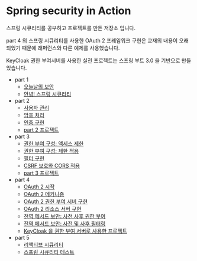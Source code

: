 # Spring security in Action

스프링 시큐리티를 공부하고 프로젝트를 만든 저장소 입니다. 

part 4 의 스프링 시큐리티를 사용한 OAuth 2 프레임워크 구현은 교재의 내용이 오래되었기 때문에 래퍼런스와 다른 예제를 사용했습니다. 

KeyCloak 권한 부여서버를 사용한 실전 프로젝트는 스프링 부트 3.0 을 기반으로 만들었습니다. 

* part 1
  * [오늘날의 보안](https://github.com/eternalrecurrenceofthesame/Spring-security-in-action/tree/main/part1/ch01)
  * [안녕! 스프링 시큐리티](https://github.com/eternalrecurrenceofthesame/Spring-security-in-action/tree/main/part1/ch02)
* part 2
  * [사용자 관리](https://github.com/eternalrecurrenceofthesame/Spring-security-in-action/tree/main/part2/ch03)
  * [암호 처리](https://github.com/eternalrecurrenceofthesame/Spring-security-in-action/tree/main/part2/ch04)
  * [인증 구현](https://github.com/eternalrecurrenceofthesame/Spring-security-in-action/tree/main/part2/ch05)
  * [part 2 프로젝트](https://github.com/eternalrecurrenceofthesame/Spring-security-in-action/tree/main/part2/ch06)
* part 3  
  * [권한 부여 구성: 액세스 제한](https://github.com/eternalrecurrenceofthesame/Spring-security-in-action/tree/main/part3/ch07)
  * [권한 부여 구성: 제한 적용](https://github.com/eternalrecurrenceofthesame/Spring-security-in-action/tree/main/part3/ch08)
  * [필터 구현](https://github.com/eternalrecurrenceofthesame/Spring-security-in-action/tree/main/part3/ch09)
  * [CSRF 보호와 CORS 적용](https://github.com/eternalrecurrenceofthesame/Spring-security-in-action/tree/main/part3/ch10)
  * [part 3 프로젝트](https://github.com/eternalrecurrenceofthesame/Spring-security-in-action/tree/main/part3/ch11)
* part 4
  * [OAuth 2 시작](https://github.com/eternalrecurrenceofthesame/Spring-security-in-action/tree/main/part4/OAuth2-spring-security)
  * [OAuth 2 메커니즘](https://github.com/eternalrecurrenceofthesame/Spring-security-in-action/tree/main/part4/ch12)
  * [OAuth 2 권한 부여 서버 구현](https://github.com/eternalrecurrenceofthesame/Spring-security-in-action/tree/main/part4/OAuth2-spring-security/OAuth2-authorization)
  * [OAuth 2 리소스 서버 구현](https://github.com/eternalrecurrenceofthesame/Spring-security-in-action/tree/main/part4/OAuth2-spring-security/OAuth2-resource)
  * [전역 메서드 보안: 사전 사후 권한 부여](https://github.com/eternalrecurrenceofthesame/Spring-security-in-action/tree/main/part4/ch16)
  * [전역 메서드 보안: 사전 및 사후 필터링](https://github.com/eternalrecurrenceofthesame/Spring-security-in-action/tree/main/part4/ch17)
  * [KeyCloak 을 권한 부여 서버로 사용한 프로젝트](https://github.com/eternalrecurrenceofthesame/Spring-security-in-action/tree/main/part4/ch18)
* part 5
  * [리액티브 시큐리티](https://github.com/eternalrecurrenceofthesame/Spring-security-in-action/tree/main/part5/ch19)
  * [스프링 시큐리티 테스트](https://github.com/eternalrecurrenceofthesame/Spring-security-in-action/tree/main/part5/ch20)



 
